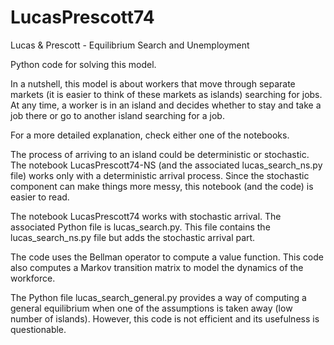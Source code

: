 # LucasPrescott74
Lucas &amp; Prescott - Equilibrium Search and Unemployment

Python code for solving this model. 

In a nutshell, this model is about workers that move through separate markets (it is easier to think of these markets as islands) searching for jobs. At any time, a worker is in an island and decides whether to stay and take a job there or go to another island searching for a job.

For a more detailed explanation, check either one of the notebooks.

The process of arriving to an island could be deterministic or stochastic. The notebook LucasPrescott74-NS (and the associated lucas_search_ns.py file) works only with a deterministic arrival process. Since the stochastic component can make things more messy, this notebook (and the code) is easier to read. 

The notebook LucasPrescott74 works with stochastic arrival. The associated Python file is lucas_search.py. This file contains the lucas_search_ns.py file but adds the stochastic arrival part.   

The code uses the Bellman operator to compute a value function. This code also computes a Markov transition matrix to model the dynamics of the workforce.

The Python file lucas_search_general.py provides a way of computing a general equilibrium when one of the assumptions is taken away (low number of islands). However, this code is not efficient and its usefulness is questionable.
